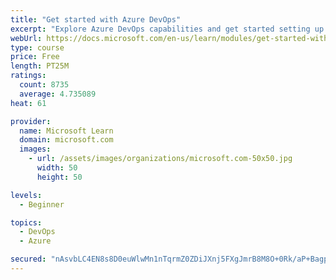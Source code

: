 ```yaml
---
title: "Get started with Azure DevOps"
excerpt: "Explore Azure DevOps capabilities and get started setting up your own organization knowing what separates elite performers from low performers."
webUrl: https://docs.microsoft.com/en-us/learn/modules/get-started-with-devops/
type: course
price: Free
length: PT25M
ratings:
  count: 8735
  average: 4.735089
heat: 61

provider:
  name: Microsoft Learn
  domain: microsoft.com
  images:
    - url: /assets/images/organizations/microsoft.com-50x50.jpg
      width: 50
      height: 50

levels:
  - Beginner

topics:
  - DevOps
  - Azure

secured: "nAsvbLC4EN8s8D0euWlwMn1nTqrmZ0ZDiJXnj5FXgJmrB8M8O+0Rk/aP+BagpeQUNYFK0a+ehVYTsGyj6r0DRp5KCDRHxhvjynep/FYXNs2fCzF+tzJxwijn8cmTfMOjoePwmT2RiSamNsWEvJ2v/Gb++0Ags0ORGUjtYpjCo1VosSx158IB6WofnI8LpobeUpvMBSeKVHe4W5XNPnlY4zAlkquer9lTmS4ZgPjK8apsyFTIFh/B7YqPsJ9fG4pA2rdi99rHXeoExBtUQVc5N4aB/EhwEzfevz5kdvMHRE0VGeeqQCwtjoO2FFyR4NyAF9KryYP5bAmUM6kD+LgIrFju2mZlHoVfObp40QyOkqrR9vyt+UBdSl2MRCSeW8CDzwymRKjNqxg+SU1tLxB3yJXLcq5//x3NU9WHFyE+DiY=;rc6nRV5XcYnJv1M+KrtZuQ=="
---
```


